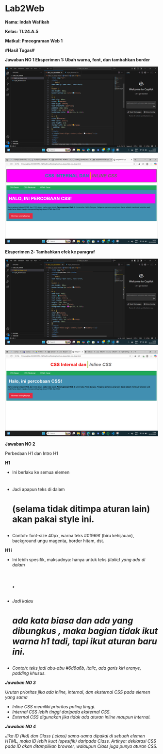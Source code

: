# Lab2Web
**Nama: Indah Wafikah**

**Kelas: TI.24.A.5**

**Matkul: Pmeograman Web 1**

**#Hasil Tugas#**

**Jawaban NO 1 Eksperimen 1: Ubah warna, font, dan tambahkan border**

![Codingan Pertama](https://github.com/Indahwakifa/Lab2Web/blob/c24c61f5a497a6227bcb44c3c2be998eaf9ebae5/Cuplikan%20layar%202025-10-01%20142245.png) 

![Codingan Pertama](https://github.com/Indahwakifa/Lab2Web/blob/83dcedbdf7e577f35b5ff84afeba89c09485f543/Cuplikan%20layar%202025-10-01%20142208.png) 

**Eksperimen 2: Tambahkan efek ke paragraf**

![Codingan Kedua](https://github.com/Indahwakifa/Lab2Web/blob/0cac304405705d66b074040b0256df302e48c298/Cuplikan%20layar%202025-10-01%20143104.png)

![codingan kedua](https://github.com/Indahwakifa/Lab2Web/blob/64a1c632814955bc9020b72fccd0e77d513e8a93/Cuplikan%20layar%202025-10-01%20170913.png)

**Jawaban NO 2**

Perbedaan H1 dan Intro H1

**H1**

- Ini berlaku ke semua elemen <h1>

- Jadi apapun teks di dalam <h1> (selama tidak ditimpa aturan lain) akan pakai style ini.
  
- Contoh: font-size 40px, warna teks #0f969f (biru kehijauan), background ungu magenta, border hitam, dst.
  
**H1 i**

- Ini lebih spesifik, maksudnya: hanya untuk teks <i> (italic) yang ada di dalam <h1>.
  
- Jadi kalau <h1> ada kata biasa dan ada yang dibungkus <i>, maka bagian <i> tidak ikut warna h1 tadi, tapi ikut aturan baru ini.
  
- Contoh: teks <i> jadi abu-abu #6d6a6b, italic, ada garis kiri oranye, padding khusus.

**Jawaban NO 3**

Urutan prioritas jika ada inline, internal, dan eksternal CSS pada elemen yang sama
- Inline CSS memiliki prioritas paling tinggi.
- Internal CSS lebih tinggi daripada eksternal CSS.
- External CSS digunakan jika tidak ada aturan inline maupun internal.

**Jawaban NO 4**

Jika ID (#id) dan Class (.class) sama-sama dipakai di sebuah elemen HTML, maka ID lebih kuat (spesifik) daripada Class.
Artinya: deklarasi CSS pada ID akan ditampilkan browser, walaupun Class juga punya aturan CSS.
